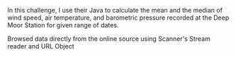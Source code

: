  In this challenge, I use their Java to calculate the mean and the median of wind speed, air temperature, and barometric pressure recorded at the Deep Moor Station for given range of dates.
 
 Browsed data directly from the online source using Scanner's Stream reader and URL Object
